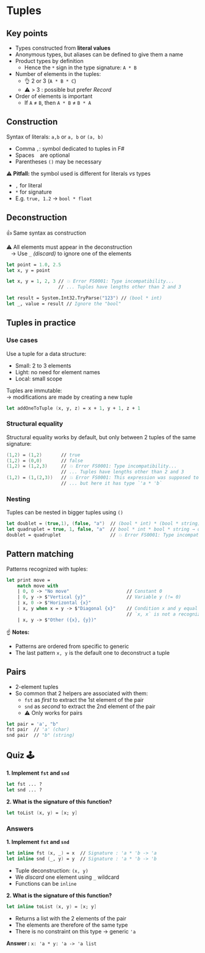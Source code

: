# Tuples

## Key points

- Types constructed from **literal values**
- Anonymous types, but aliases can be defined to give them a name
- Product types by definition
  - Hence the `*` sign in the type signature: `A * B`
- Number of elements in the tuples:
  - 👌 2 or 3 (`A * B * C`)
  - ⚠️ \> 3 : possible but prefer *Record*
- Order of elements is important
  - If `A` ≠ `B`, then `A * B` ≠ `B * A`

## Construction

Syntax of literals: `a,b` or `a, b` or `(a, b)`

- Comma `,`: symbol dedicated to tuples in F#
- Spaces ` ` are optional
- Parentheses `()` may be necessary

**⚠️ Pitfall:** the symbol used is different for literals *vs* types

- `,` for literal
- `*` for signature
- E.g. `true, 1.2` → `bool * float`

## Deconstruction

👍 Same syntax as construction

⚠️ All elements must appear in the deconstruction \
   → Use `_` *(discard)* to ignore one of the elements

```fsharp
let point = 1.0, 2.5
let x, y = point

let x, y = 1, 2, 3 // 💥 Error FS0001: Type incompatibility...
                   // ... Tuples have lengths other than 2 and 3

let result = System.Int32.TryParse("123") // (bool * int)
let _, value = result // Ignore the "bool"
```

## Tuples in practice

### Use cases

Use a tuple for a data structure:

- Small: 2 to 3 elements
- Light: no need for element names
- Local: small scope

Tuples are immutable: \
→ modifications are made by creating a new tuple

```fsharp
let addOneToTuple (x, y, z) = x + 1, y + 1, z + 1
```

### Structural equality

Structural equality works by default, but only between 2 tuples of the same signature:

```fs
(1,2) = (1,2)       // true
(1,2) = (0,0)       // false
(1,2) = (1,2,3)     // 💥 Error FS0001: Type incompatibility...
                    // ... Tuples have lengths other than 2 and 3
(1,2) = (1,(2,3))   // 💥 Error FS0001: This expression was supposed to have type `int`...
                    // ... but here it has type `'a * 'b`
```

### Nesting

Tuples can be nested in bigger tuples using `()`

```fsharp
let doublet = (true,1), (false, "a")  // (bool * int) * (bool * string) → pair of pairs
let quadruplet = true, 1, false, "a"  // bool * int * bool * string → quadruplet
doublet = quadruplet                  // 💥 Error FS0001: Type incompatibility...
```

## Pattern matching

Patterns recognized with tuples:

```fs
let print move =
    match move with
    | 0, 0 -> "No move"                     // Constant 0
    | 0, y -> $"Vertical {y}"               // Variable y (!= 0)
    | x, 0 -> $"Horizontal {x}"
    | x, y when x = y -> $"Diagonal {x}"    // Condition x and y equal
                                            // `x, x` is not a recognized pattern ❗
    | x, y -> $"Other ({x}, {y})"
```

☝ **Notes:**

- Patterns are ordered from specific to generic
- The last pattern `x, y` is the default one to deconstruct a tuple

## Pairs

- 2-element tuples
- So common that 2 helpers are associated with them:
  - `fst` as *first* to extract the 1st element of the pair
  - `snd` as *second* to extract the 2nd element of the pair
  - ⚠️ Only works for pairs

```fsharp
let pair = 'a', "b"
fst pair  // 'a' (char)
snd pair  // "b" (string)
```

## Quiz 🕹️

**1. Implement `fst` and `snd`**

```fsharp
let fst ... ?
let snd ... ?
```

**2. What is the signature of this function?**

```fsharp
let toList (x, y) = [x; y]
```

### Answers

**1. Implement `fst` and `snd`**

```fsharp
let inline fst (x, _) = x  // Signature : 'a * 'b -> 'a
let inline snd (_, y) = y  // Signature : 'a * 'b -> 'b
```

- Tuple deconstruction: `(x, y)`
- We *discard* one element using `_` wildcard
- Functions can be `inline`

**2. What is the signature of this function?**

```fsharp
let inline toList (x, y) = [x; y]
```

- Returns a list with the 2 elements of the pair
- The elements are therefore of the same type
- There is no constraint on this type → generic `'a`

**Answer :** `x: 'a * y: 'a -> 'a list`
